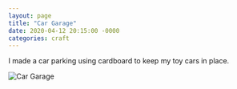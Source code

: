 ```yaml
---
layout: page
title: "Car Garage"
date: 2020-04-12 20:15:00 -0000
categories: craft
---
```


I made a car parking using cardboard to keep my toy cars in place. 

![Car Garage](https://hemanggarg.github.io/assets/car-garage.jpg "Car Garage")
